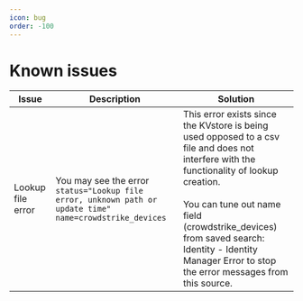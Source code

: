 ```yaml
---
icon: bug
order: -100
---
```


# Known issues

Issue | Description | Solution 
----- | ----------- | --------
Lookup file error | You may see the error `status="Lookup file error, unknown path or update time" name=crowdstrike_devices` | This error exists since the KVstore is being used opposed to a csv file and does not interfere with the functionality of lookup creation. <br><br>You can tune out name field (crowdstrike_devices) from saved search: Identity - Identity Manager Error to stop the error messages from this source.
